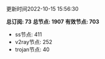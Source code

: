 更新时间2022-10-15 15:56:30

**总订阅: 73**
**总节点: 1907**
**有效节点: 703**
- ss节点: 411
- v2ray节点: 252
- trojan节点: 40
